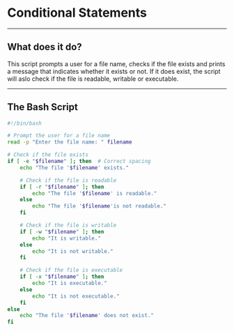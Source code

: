 # Conditional Statements
---

## What does it do?

This script prompts a user for a file name, checks if the file exists and prints a message that indicates whether it exists or not. If it does exist, the script will aslo check if the file is readable, writable or executable.

---
## The Bash Script

```bash
#!/bin/bash

# Prompt the user for a file name
read -p "Enter the file name: " filename

# Check if the file exists
if [ -e "$filename" ]; then  # Correct spacing
    echo "The file '$filename' exists."

    # Check if the file is readable
    if [ -r "$filename" ]; then
        echo "The file '$filename' is readable."
    else
        echo "The file '$filename'is not readable."
    fi

    # Check if the file is writable
    if [ -w "$filename" ]; then
        echo "It is writable."
    else
        echo "It is not writable."
    fi

    # Check if the file is executable
    if [ -x "$filename" ]; then
        echo "It is executable."
    else
        echo "It is not executable."
    fi
else
    echo "The file '$filename' does not exist."
fi


```
